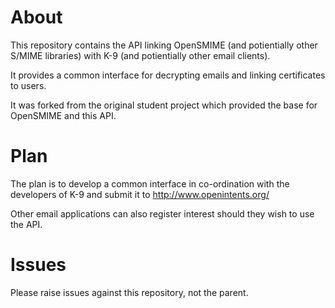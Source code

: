 # About

This repository contains the API linking OpenSMIME (and potientially other S/MIME libraries) with K-9 
(and potientially other email clients).

It provides a common interface for decrypting emails and linking certificates to users.

It was forked from the original student project which provided the base for OpenSMIME and this API.

# Plan

The plan is to develop a common interface in co-ordination with the developers of K-9 
and submit it to http://www.openintents.org/

Other email applications can also register interest should they wish to use the API.

# Issues

Please raise issues against this repository, not the parent.
